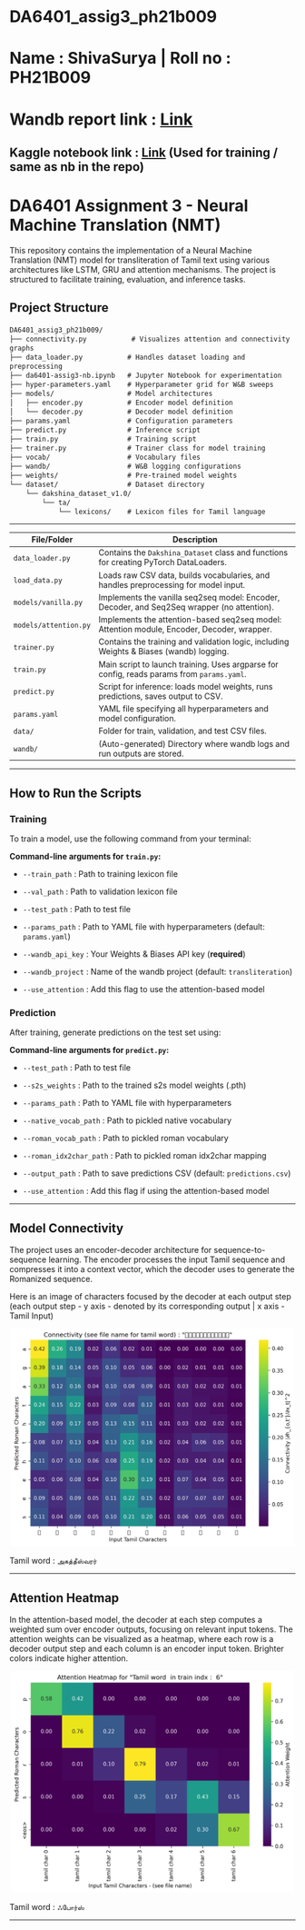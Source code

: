 # DA6401_assig3_ph21b009
# Name : ShivaSurya | Roll no : PH21B009
# Wandb report link : [Link](https://wandb.ai/shivasurya-iit-madras/DA6401-assig-3/reports/PH21B009-ShivaSurya-Assignment-3--VmlldzoxMjg0MTUzMQ?accessToken=15dpli97i1ozzt0nmb9gg41yp1siji9vxmut5lujqskvnu5pkhbjup44koisg82h)

## Kaggle notebook link : [Link](https://www.kaggle.com/code/xfactorb/da6401-assig3-nb) (Used for training / same as nb in the repo)

# DA6401 Assignment 3 - Neural Machine Translation (NMT)

This repository contains the implementation of a Neural Machine Translation (NMT) model for transliteration of Tamil text using various architectures like LSTM, GRU and attention mechanisms. The project is structured to facilitate training, evaluation, and inference tasks.

## Project Structure

```plaintext
DA6401_assig3_ph21b009/
├── connectivity.py           # Visualizes attention and connectivity graphs
├── data_loader.py           # Handles dataset loading and preprocessing
├── da6401-assig3-nb.ipynb   # Jupyter Notebook for experimentation
├── hyper-parameters.yaml    # Hyperparameter grid for W&B sweeps
├── models/                  # Model architectures
│   ├── encoder.py           # Encoder model definition
│   └── decoder.py           # Decoder model definition
├── params.yaml              # Configuration parameters
├── predict.py               # Inference script
├── train.py                 # Training script
├── trainer.py               # Trainer class for model training
├── vocab/                   # Vocabulary files
├── wandb/                   # W&B logging configurations
├── weights/                 # Pre-trained model weights
└── dataset/                 # Dataset directory
    └── dakshina_dataset_v1.0/
        └── ta/
            └── lexicons/    # Lexicon files for Tamil language
```

---
| File/Folder                | Description  
|----------------------------|---------------------------------------------------------------------------------------------|
| `data_loader.py`           | Contains the `Dakshina_Dataset` class and functions for creating PyTorch DataLoaders.       |
| `load_data.py`             | Loads raw CSV data, builds vocabularies, and handles preprocessing for model input.         |
| `models/vanilla.py`        | Implements the vanilla seq2seq model: Encoder, Decoder, and Seq2Seq wrapper (no attention). |
| `models/attention.py`      | Implements the attention-based seq2seq model: Attention module, Encoder, Decoder, wrapper.  |
| `trainer.py`               | Contains the training and validation logic, including Weights & Biases (wandb) logging.     |
| `train.py`                 | Main script to launch training. Uses argparse for config, reads params from `params.yaml`.  |
| `predict.py`               | Script for inference: loads model weights, runs predictions, saves output to CSV.           |
| `params.yaml`              | YAML file specifying all hyperparameters and model configuration.                           |
| `data/`                    | Folder for train, validation, and test CSV files.                                           |
| `wandb/`                   | (Auto-generated) Directory where wandb logs and run outputs are stored.                     |

---

## How to Run the Scripts

### Training

To train a model, use the following command from your terminal:


**Command-line arguments for `train.py`:**
- `--train_path` : Path to training lexicon file

- `--val_path` : Path to validation lexicon file

- `--test_path` : Path to test file

- `--params_path` : Path to YAML file with hyperparameters (default: `params.yaml`)

- `--wandb_api_key` : Your Weights & Biases API key (**required**)

- `--wandb_project` : Name of the wandb project (default: `transliteration`)

- `--use_attention` : Add this flag to use the attention-based model

### Prediction

After training, generate predictions on the test set using:

**Command-line arguments for `predict.py`:**
- `--test_path` : Path to test file

- `--s2s_weights` : Path to the trained s2s model weights (.pth)

- `--params_path` : Path to YAML file with hyperparameters

- `--native_vocab_path` : Path to pickled native vocabulary

- `--roman_vocab_path` : Path to pickled roman vocabulary

- `--roman_idx2char_path` : Path to pickled roman idx2char 
mapping

- `--output_path` : Path to save predictions CSV (default: `predictions.csv`)

- `--use_attention` : Add this flag if using the attention-based model

---

## Model Connectivity

The project uses an encoder-decoder architecture for sequence-to-sequence learning. The encoder processes the input Tamil sequence and compresses it into a context vector, which the decoder uses to generate the Romanized sequence.

Here is an image of characters focused by the decoder at each output step (each output step - y axis - denoted by its corresponding output | x axis - Tamil Input)

<p align="center">
  <img src="connectivity images\lstm_connectivity_heatmap_அகத்தீஸ்வரர்.png" width="500"/>
</p>

Tamil word : ```அகத்தீஸ்வரர்```

---

## Attention Heatmap

In the attention-based model, the decoder at each step computes a weighted sum over encoder outputs, focusing on relevant input tokens. The attention weights can be visualized as a heatmap, where each row is a decoder output step and each column is an encoder input token. Brighter colors indicate higher attention.

<p align="center">
  <img src="attention heatmaps images\attention_heatmap_ஃபோர்ஸ்.png" width="500"/>
</p>

Tamil word : `ஃபோர்ஸ்`

---